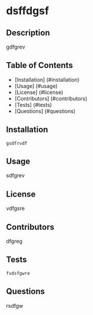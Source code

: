 # dsffdgsf
## Description
 gdfgrev

## Table of Contents
 * [Installation] (#installation)
 * [Usage] (#usage)
 * [License] (#license)
 * [Contributors] (#contributors)
 * [Tests] (#tests)
 * [Questions] (#questions)

## Installation
```gsdfrvdf```

## Usage
 sdfgrev 

## License
 vdfgsre

## Contributors
 dfgreg

## Tests
```fvdsfgwre```

## Questions
 rsdfgw